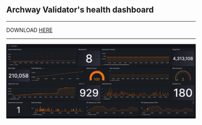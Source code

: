 ## Archway Validator's health dashboard
* * *

DOWNLOAD [HERE](https://github.com/AlexToTheMoon/AM-Solutions/blob/main/files/archway-dash/archway-dash.json)  
* * *

![](https://github.com/AlexToTheMoon/AM-Solutions/blob/main/files/archway-dash/archway-dash.png)
